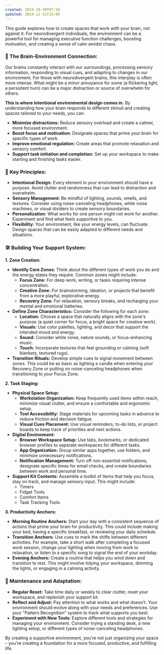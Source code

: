 ```yaml
---
created: 2024-10-30T07:58
updated: 2024-12-31T15:05
---
```


This guide explores how to create spaces that work _with_ your brain, not against it. For neurodivergent individuals, the environment can be a powerful tool for managing executive function challenges, boosting motivation, and creating a sense of calm amidst chaos.

### 🧠 The Brain-Environment Connection:

Our brains constantly interact with our surroundings, processing sensory information, responding to visual cues, and adapting to changes in our environment. For those with neurodivergent brains, this interplay is often more intense. What might be a minor annoyance for some (a flickering light, a persistent hum) can be a major distraction or source of overwhelm for others.

**This is where intentional environmental design comes in.** By understanding how your brain responds to different stimuli and creating spaces tailored to your needs, you can:

- **Minimize distractions:** Reduce sensory overload and create a calmer, more focused environment.
- **Boost focus and motivation:** Designate spaces that prime your brain for specific types of work.
- **Improve emotional regulation:** Create areas that promote relaxation and sensory comfort.
- **Support task initiation and completion:** Set up your workspace to make starting and finishing tasks easier.

### 🔑 **Key Principles:**

- **Intentional Design:** Every element in your environment should have a purpose. Avoid clutter and randomness that can lead to distraction and overwhelm.
- **Sensory Management:** Be mindful of lighting, sounds, smells, and textures. Consider using noise-canceling headphones, white noise machines, or visual dividers to create sensory boundaries.
- **Personalization:** What works for one person might not work for another. Experiment and find what feels supportive to _you_.
- **Flexibility:** Your environment, like your energy levels, can fluctuate. Design spaces that can be easily adapted to different needs and situations.

### 🛠️ **Building Your Support System:**

**1. Zone Creation:**

- **Identify Core Zones:** Think about the different types of work you do and the energy states they require. Common zones might include:
    - **Focus Zone:** For deep work, writing, or tasks requiring intense concentration.
    - **Creative Zone:** For brainstorming, ideation, or projects that benefit from a more playful, explorative energy.
    - **Recovery Zone:** For relaxation, sensory breaks, and recharging your mental and emotional batteries.
- **Define Zone Characteristics:** Consider the following for each zone:
    - **Location:** Choose a space that naturally aligns with the zone's purpose (a quiet corner for focus, a bright space for creative work).
    - **Visuals:** Use color palettes, lighting, and decor that support the intended mood and energy.
    - **Sound:** Consider white noise, nature sounds, or focus-enhancing music.
    - **Touch:** Incorporate textures that feel grounding or calming (soft blankets, textured rugs).
- **Transition Rituals:** Develop simple cues to signal movement between zones. This could be as basic as lighting a candle when entering your Recovery Zone or putting on noise-canceling headphones when transitioning to your Focus Zone.

**2. Task Staging:**

- **Physical Space Setup:**
    - **Workstation Organization:** Keep frequently used items within reach, minimize visual clutter, and ensure a comfortable and ergonomic setup.
    - **Tool Accessibility:** Stage materials for upcoming tasks in advance to reduce friction and decision fatigue.
    - **Visual Cues Placement:** Use visual reminders, to-do lists, or project boards to keep track of priorities and next actions.
- **Digital Environment:**
    - **Browser Workspace Setup:** Use tabs, bookmarks, or dedicated browser profiles to separate workspaces for different tasks.
    - **App Organization:** Group similar apps together, use folders, and minimize unnecessary notifications.
    - **Notification Management:** Turn off non-essential notifications, designate specific times for email checks, and create boundaries between work and personal time.
- **Support Kit Contents:** Assemble a toolkit of items that help you focus, stay on track, and manage sensory input. This might include:
    - Timers
    - Fidget Tools
    - Comfort Items
    - Task Tracking Tools

**3. Productivity Anchors:**

- **Morning Routine Anchors:** Start your day with a consistent sequence of actions that prime your brain for productivity. This could include making your bed, having a specific breakfast, or reviewing your daily schedule.
- **Transition Anchors:** Use cues to mark the shifts between different activities. For example, take a short walk after completing a focused work session, change your lighting when moving from work to relaxation, or listen to a specific song to signal the end of your workday.
- **Evening Anchors:** Create a routine that helps you wind down and transition to rest. This might involve tidying your workspace, dimming the lights, or engaging in a calming activity.

### 🔄 Maintenance and Adaptation:

- **Regular Reset:** Take time daily or weekly to clear clutter, reset your workspace, and replenish your support kit.
- **Reflect and Adjust:** Pay attention to what works and what doesn't. Your environment should evolve along with your needs and preferences. Use your "Pattern Recognition" system to track what supports you best.
- **Experiment with New Tools:** Explore different tools and strategies for managing your environment. Consider trying a standing desk, a new lighting setup, or different types of noise-canceling headphones.

By creating a supportive environment, you're not just organizing your space – you're creating a foundation for a more focused, productive, and fulfilling life.